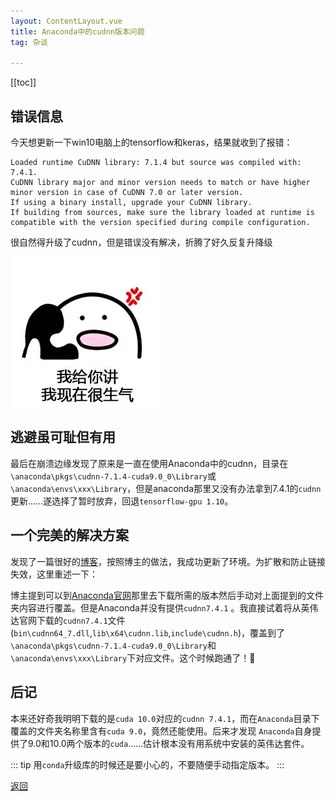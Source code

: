 ```yaml
---
layout: ContentLayout.vue
title: Anaconda中的cudnn版本问题
tag: 杂谈

---
```


[[toc]]

## 错误信息
今天想更新一下win10电脑上的tensorflow和keras，结果就收到了报错：

```shell
Loaded runtime CuDNN library: 7.1.4 but source was compiled with: 7.4.1. 
CuDNN library major and minor version needs to match or have higher minor version in case of CuDNN 7.0 or later version.
If using a binary install, upgrade your CuDNN library. 
If building from sources, make sure the library loaded at runtime is compatible with the version specified during compile configuration.
```

很自然得升级了cudnn，但是错误没有解决，折腾了好久反复升降级

![](./angry.jpg)

## 逃避虽可耻但有用

最后在崩溃边缘发现了原来是一直在使用Anaconda中的cudnn，目录在`\anaconda\pkgs\cudnn-7.1.4-cuda9.0_0\Library`或`\anaconda\envs\xxx\Library`，但是anaconda那里又没有办法拿到7.4.1的`cudnn`更新……遂选择了暂时放弃，回退`tensorflow-gpu 1.10`。

## 一个完美的解决方案

发现了一篇很好的[博客](https://blog.csdn.net/Tilamy/article/details/88616201)，按照博主的做法，我成功更新了环境。为扩散和防止链接失效，这里重述一下：

博主提到可以到[Anaconda官网](https://anaconda.org/anaconda/cudnn/files)那里去下载所需的版本然后手动对上面提到的文件夹内容进行覆盖。但是Anaconda并没有提供`cudnn7.4.1` 。我直接试着将从英伟达官网下载的`cudnn7.4.1`文件(`bin\cudnn64_7.dll`,`lib\x64\cudnn.lib`,`include\cudnn.h`)，覆盖到了`\anaconda\pkgs\cudnn-7.1.4-cuda9.0_0\Library`和`\anaconda\envs\xxx\Library`下对应文件。这个时候跑通了！:tada:

## 后记

本来还好奇我明明下载的是`cuda 10.0`对应的`cudnn 7.4.1`，而在`Anaconda`目录下覆盖的文件夹名称里含有`cuda 9.0`，竟然还能使用。后来才发现 `Anaconda`自身提供了9.0和10.0两个版本的`cuda`……估计根本没有用系统中安装的英伟达套件。

::: tip
用`conda`升级库的时候还是要小心的，不要随便手动指定版本。
:::




[返回](/zh/blogs/)
